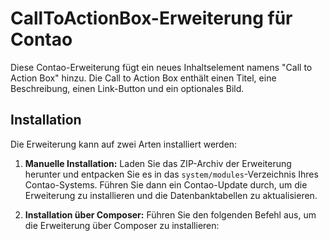 # CallToActionBox-Erweiterung für Contao

Diese Contao-Erweiterung fügt ein neues Inhaltselement namens "Call to Action Box" hinzu. Die Call to Action Box enthält einen Titel, eine Beschreibung, einen Link-Button und ein optionales Bild.

## Installation

Die Erweiterung kann auf zwei Arten installiert werden:

1. **Manuelle Installation:** Laden Sie das ZIP-Archiv der Erweiterung herunter und entpacken Sie es in das `system/modules`-Verzeichnis Ihres Contao-Systems. Führen Sie dann ein Contao-Update durch, um die Erweiterung zu installieren und die Datenbanktabellen zu aktualisieren.

2. **Installation über Composer:** Führen Sie den folgenden Befehl aus, um die Erweiterung über Composer zu installieren:

